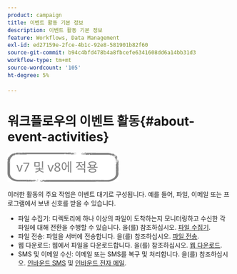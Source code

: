 ```yaml
---
product: campaign
title: 이벤트 활동 기본 정보
description: 이벤트 활동 기본 정보
feature: Workflows, Data Management
exl-id: ed27159e-2fce-4b1c-92e8-581901b82f60
source-git-commit: b94c4bfd478b4a8fbcefe6341608dd6a14bb31d3
workflow-type: tm+mt
source-wordcount: '105'
ht-degree: 5%

---
```


# 워크플로우의 이벤트 활동{#about-event-activities}

![](../../assets/common.svg)

이러한 활동의 주요 작업은 이벤트 대기로 구성됩니다. 예를 들어, 파일, 이메일 또는 프로그램에서 보낸 신호를 받을 수 있습니다.

* 파일 수집기: 디렉토리에 하나 이상의 파일이 도착하는지 모니터링하고 수신한 각 파일에 대해 전환을 수행할 수 있습니다. 을(를) 참조하십시오. [파일 수집기](file-collector.md).
* 파일 전송: 파일을 서버에 전송합니다. 을(를) 참조하십시오. [파일 전송](file-transfer.md).
* 웹 다운로드: 웹에서 파일을 다운로드합니다. 을(를) 참조하십시오. [웹 다운로드](web-download.md).
* SMS 및 이메일 수신: 이메일 또는 SMS를 복구 및 처리합니다. 을(를) 참조하십시오. [인바운드 SMS](inbound-sms.md) 및 [인바운드 전자 메일](inbound-emails.md).
